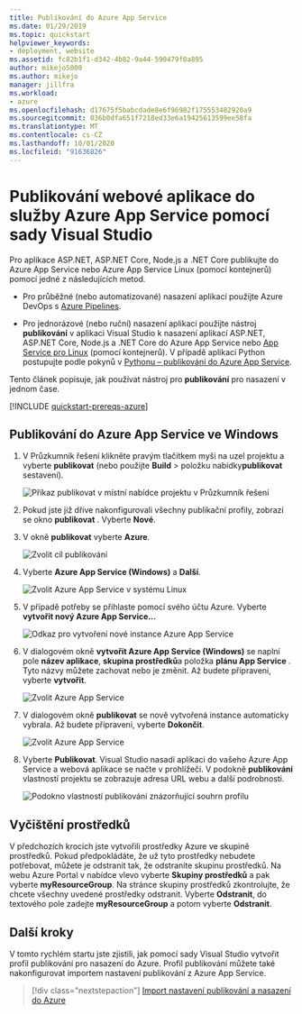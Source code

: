 ```yaml
---
title: Publikování do Azure App Service
ms.date: 01/29/2019
ms.topic: quickstart
helpviewer_keywords:
- deployment, website
ms.assetid: fc82b1f1-d342-4b82-9a44-590479f0a895
author: mikejo5000
ms.author: mikejo
manager: jillfra
ms.workload:
- azure
ms.openlocfilehash: d17675f5babcdade8e6f96982f175553482920a9
ms.sourcegitcommit: 036b0dfa651f7218ed33e6a19425613599ee58fa
ms.translationtype: MT
ms.contentlocale: cs-CZ
ms.lasthandoff: 10/01/2020
ms.locfileid: "91636826"
---
```

# <a name="publish-a-web-app-to-azure-app-service-using-visual-studio"></a>Publikování webové aplikace do služby Azure App Service pomocí sady Visual Studio

Pro aplikace ASP.NET, ASP.NET Core, Node.js a .NET Core publikujte do Azure App Service nebo Azure App Service Linux (pomocí kontejnerů) pomocí jedné z následujících metod.

* Pro průběžné (nebo automatizované) nasazení aplikací použijte Azure DevOps s [Azure Pipelines](/azure/devops/pipelines/get-started-yaml?view=azdevops).

* Pro jednorázové (nebo ruční) nasazení aplikací použijte nástroj **publikování** v aplikaci Visual Studio k nasazení aplikací ASP.NET, ASP.NET Core, Node.js a .NET Core do Azure App Service nebo [App Service pro Linux](../deployment/quickstart-deploy-to-linux.md) (pomocí kontejnerů). V případě aplikací Python postupujte podle pokynů v [Pythonu – publikování do Azure App Service](../python/publishing-python-web-applications-to-azure-from-visual-studio.md).

Tento článek popisuje, jak používat nástroj pro **publikování** pro nasazení v jednom čase.

[!INCLUDE [quickstart-prereqs-azure](includes/quickstart-prereqs-azure.md)]

## <a name="publish-to-azure-app-service-on-windows"></a>Publikování do Azure App Service ve Windows

1. V Průzkumník řešení klikněte pravým tlačítkem myši na uzel projektu a vyberte **publikovat** (nebo použijte **Build**  >  položku nabídky**publikovat** sestavení).

    ![Příkaz publikovat v místní nabídce projektu v Průzkumník řešení](../deployment/media/quickstart-publish.png "Zvolit publikování")

1. Pokud jste již dříve nakonfigurovali všechny publikační profily, zobrazí se okno **publikovat** . Vyberte **Nové**.

1. V okně **publikovat** vyberte **Azure**.

    ![Zvolit cíl publikování](../deployment/media/quickstart-publish-azure-new.png)

1. Vyberte **Azure App Service (Windows)** a **Další**.

    ![Zvolit Azure App Service v systému Linux](../deployment/media/quickstart-publish-windows-select-azure-service.png)

1. V případě potřeby se přihlaste pomocí svého účtu Azure. Vyberte **vytvořit nový Azure App Service...**

    ![Odkaz pro vytvoření nové instance Azure App Service](../deployment/media/quickstart-publish-windows-create-new-link.png)

1. V dialogovém okně **vytvořit Azure App Service (Windows)** se naplní pole **název aplikace**, **skupina prostředků**a položka **plánu App Service** . Tyto názvy můžete zachovat nebo je změnit. Až budete připraveni, vyberte **vytvořit**.

    ![Zvolit Azure App Service](../deployment/media/quickstart-publish-windows-create-new-dialog.png)

1. V dialogovém okně **publikovat** se nově vytvořená instance automaticky vybrala. Až budete připraveni, vyberte **Dokončit**.

    ![Zvolit Azure App Service](../deployment/media/quickstart-publish-windows-select-instance.png)

1. Vyberte **Publikovat**. Visual Studio nasadí aplikaci do vašeho Azure App Service a webová aplikace se načte v prohlížeči. V podokně **publikování** vlastností projektu se zobrazuje adresa URL webu a další podrobnosti.

    ![Podokno vlastností publikování znázorňující souhrn profilu](../deployment/media/quickstart-publish-windows-summary-page.png)

## <a name="clean-up-resources"></a>Vyčištění prostředků

V předchozích krocích jste vytvořili prostředky Azure ve skupině prostředků. Pokud předpokládáte, že už tyto prostředky nebudete potřebovat, můžete je odstranit tak, že odstraníte skupinu prostředků.
Na webu Azure Portal v nabídce vlevo vyberte **Skupiny prostředků** a pak vyberte **myResourceGroup**.
Na stránce skupiny prostředků zkontrolujte, že chcete všechny uvedené prostředky odstranit.
Vyberte **Odstranit**, do textového pole zadejte **myResourceGroup** a potom vyberte **Odstranit**.

## <a name="next-steps"></a>Další kroky

V tomto rychlém startu jste zjistili, jak pomocí sady Visual Studio vytvořit profil publikování pro nasazení do Azure. Profil publikování můžete také nakonfigurovat importem nastavení publikování z Azure App Service.

> [!div class="nextstepaction"]
> [Import nastavení publikování a nasazení do Azure](tutorial-import-publish-settings-azure.md)

